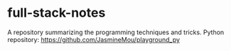 # full-stack-notes
A repository summarizing the programming techniques and tricks.
Python repository: https://github.com/JasmineMou/playground_py
